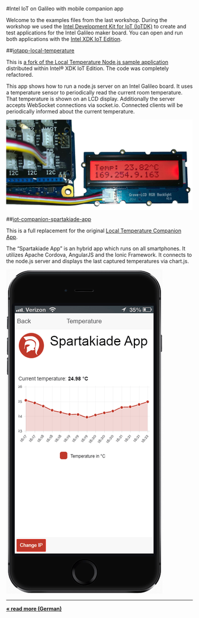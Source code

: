 #Intel IoT on Galileo with mobile companion app

Welcome to the examples files from the last workshop. During the workshop we used the [Intel Development Kit for IoT (IoTDK)](https://software.intel.com/en-us/iot/devkit) to create and test applications for the Intel Galileo maker board. You can open and run both applications with the [Intel XDK IoT Edition](https://software.intel.com/en-us/html5/xdk-iot).

##[iotapp-local-temperature](iotapp-local-temperature)

This is [a fork of the Local Temperature Node.js sample application](https://github.com/gomobile/iotapp-local-temperature) distributed within Intel® XDK IoT Edition. The code was completely refactored.

This app shows how to run a node.js server on an Intel Galileo board. It uses a temperature sensor to periodically read the current room temperature. That temperature is shown on an LCD display. Additionally the server accepts WebSocket connections via socket.io. Connected clients will be periodically informed about the current temperature. 

![Screenshot](../images/output_lcd_display.jpg)



##[iot-companion-spartakiade-app](iot-companion-spartakiade-app)

This is a full replacement for the original [Local Temperature Companion App](https://github.com/gomobile/sample-iot-companion-local-temperature).

The “Spartakiade App” is an hybrid app which runs on all smartphones. It utilizes Apache Cordova, AngularJS and the Ionic Framework. It connects to the node.js server and displays the last captured temperatures via chart.js. 

![Screenshot](../images/screenshot_spartakiade_app.png)



**<hr>[« read more (German)](readme.md)**